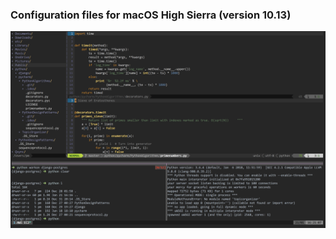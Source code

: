 ### Configuration files for macOS High Sierra (version 10.13)



![image](https://github.com/mancuso/dotfiles/blob/master/screen-shot.png "Screenshot")
